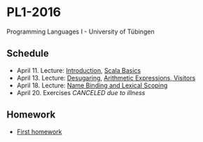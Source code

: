 PL1-2016
========

Programming Languages I - University of Tübingen

Schedule
--------

 * April 11. Lecture: [Introduction](lecturenotes/01-intro.scala), [Scala Basics](lecturenotes/02-scala-basics.scala)
 * April 13. Lecture: [Desugaring](lecturenotes/03-desugaring.scala), [Arithmetic Expressions, Visitors](lecturenotes/04-ae.scala)
 * April 18. Lecture: [Name Binding and Lexical Scoping](lecturenotes/05-wae.scala)
 * April 20. Exercises *CANCELED due to illness*
 

Homework
--------

 * [First homework](exercises/01-hw.scala)
